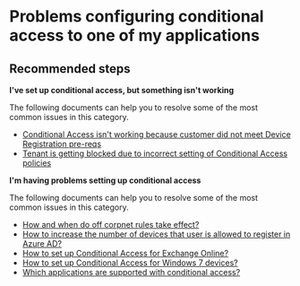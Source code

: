 <properties
  pageTitle="Problems configuring conditional access to one of my applications"
  description="Problems configuring conditional access to one of my applications"
  service="microsoft.aad"
  resource="Microsoft_AAD_IAM"
  authors="asteen"
  selfHelpType="resource"
  cloudEnvironments="public"
  resourceTags="enterpriseapps_overview, enterpriseapps_singleapp"
  displayOrder="2507"
 />

# Problems configuring conditional access to one of my applications

## **Recommended steps**

**I've set up conditional access, but something isn't working**

The following documents can help you to resolve some of the most common issues in this category.

  * [Conditional Access isn't working because customer did not meet Device Registration pre-reqs](https://docs.microsoft.com/azure/active-directory/active-directory-conditional-access/?WT.mc_id=UI_AAD_Enterprise_Apps_Troubleshooting_L2_Overview)
  * [Tenant is getting blocked due to incorrect setting of Conditional Access policies](https://docs.microsoft.com/azure/active-directory/active-directory-conditional-access-device-remediation/?WT.mc_id=UI_AAD_Enterprise_Apps_Troubleshooting_L2_Overview)

**I'm having problems setting up conditional access**

The following documents can help you to resolve some of the most common issues in this category.

  * [How and when do off corpnet rules take effect?](http://aka.ms/calocation/?WT.mc_id=UI_AAD_Enterprise_Apps_Troubleshooting_L2_Overview)
  * [How to increase the number of devices that user is allowed to register in Azure AD?](https://docs.microsoft.com/azure/active-directory/active-directory-azureadjoin-setup/?WT.mc_id=UI_AAD_Enterprise_Apps_Troubleshooting_L2_Overview)
  * [How to set up Conditional Access for Exchange Online?](http://aka.ms/csforexchange/?WT.mc_id=UI_AAD_Enterprise_Apps_Troubleshooting_L2_Overview)
  * [How to set up Conditional Access for Windows 7 devices?](https://docs.microsoft.com/azure/active-directory/active-directory-conditional-access#device-based-conditional-access/?WT.mc_id=UI_AAD_Enterprise_Apps_Troubleshooting_L2_Overview)
  * [Which applications are supported with conditional access?](https://docs.microsoft.com/azure/active-directory/active-directory-conditional-access-supported-apps/?WT.mc_id=UI_AAD_Enterprise_Apps_Troubleshooting_L2_Overview)

